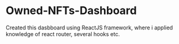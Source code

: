 # Owned-NFTs-Dashboard
Created this dasbboard using ReactJS framework, where i applied knowledge of react router, several hooks etc.
